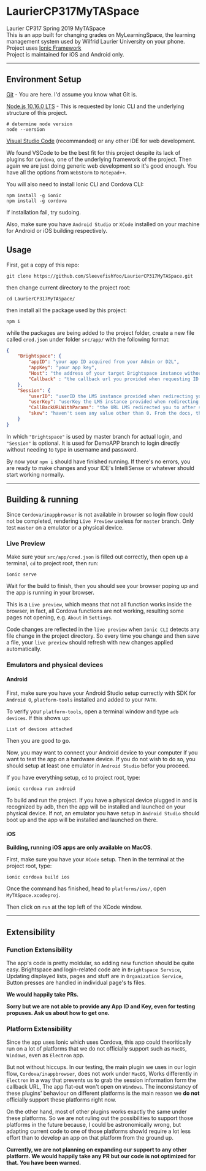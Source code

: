 # LaurierCP317MyTASpace<br/>
Laurier CP317 Spring 2019 MyTASpace<br/>
This is an app built for changing grades on MyLearningSpace, the learning management system used by Wilfrid Laurier University on your phone.<br/>
Project uses [Ionic Framework](https://ionicframework.com)<br/>
Project is maintained for iOS and Android only. 
***

## Environment Setup
[Git](https://git-scm.com/downloads) - You are here. I'd assume you know what Git is.</br>

[Node.js 10.16.0 LTS](https://nodejs.org/en/) - This is requested by Ionic CLI and the underlying structure of this project.</br>
```shell
# determine node version
node --version
```
[Visual Studio Code](https://code.visualstudio.com/) (recommanded) or any other IDE for web development.

We found VSCode to be the best fit for this project despite its lack of plugins for `Cordova`, one of the underlying framework of the project. Then again we are just doing generic web development so it's good enough. You have all the options from `WebStorm` to `Notepad++`.

You will also need to install Ionic CLI and Cordova CLI:
```shell
npm install -g ionic
npm install -g cordova
```
If installation fail, try sudoing.

Also, make sure you have `Android Studio` or `XCode` installed on your machine for Android or iOS building respectively.

## Usage

First, get a copy of this repo:

```shell
git clone https://github.com/SleevefishYoo/LaurierCP317MyTASpace.git
```

then change current directory to the project root:
```shell
cd LaurierCP317MyTASpace/
```
then install all the package used by this project:
```shell
npm i
```
while the packages are being added to the project folder, create a new file called `cred.json` under folder `src/app/` with the following format:
```json
{
    "Brightspace": { 
        "appID": "your app ID acquired from your Admin or D2L",
        "appKey": "your app key", 
        "Host": "the address of your target Brightspace instance without 'http(s)://' at the front (e.g. 'devcop.brightspace.com')",
        "Callback" : "the callback url you provided when requesting ID and Key"
    }, 
    "Session": {
        "userID": "userID the LMS instance provided when redirecting you to the callback URL", 
        "userKey": "userKey the LMS instance provided when redirecting you to the callback URL",
        "CallBackURLWithParams": "the URL LMS redirected you to after successful login", 
        "skew": "haven't seen any value other than 0. From the docs, this is the number indicating the time difference between your app and the target LNS instance. Chnage this number accordingly."
    }
}
```

In which `"Brightspace"` is used by master branch for actual login, and `"Session"` is optional. It is used for DemoAPP branch to login directly without needing to type in username and password.

By now your `npm i` should have finished running. If there's no errors, you are ready to make changes and your IDE's IntelliSense or whatever should start working normally.
***
## Building & running

Since `Cordova/inappbrowser` is not available in browser so login flow could not be completed, rendering `Live Preview` useless for `master` branch. Only test `master`  on a emulator or a physical device.

### Live Preview
Make sure your `src/app/cred.json` is filled out correctly, then open up a terminal, `cd` to project root, then run:
```shell
ionic serve
```
Wait for the build to finish, then you should see your browser poping up and the app is running in your browser.

This is a `Live preview`, which means that not all function works inside the browser, in fact, all Cordova functions are not working, resulting some pages not opening, e.g. `About` in `Settings`. 

Code changes are reflected in the `live preview` when `Ionic CLI` detects any file change in the project directory. So every time you change and then save a file, your `live preview` should refresh with new changes applied automatically.
### Emulators and physical devices
#### Android
First, make sure you have your Android Studio setup currectly with SDK for `Android O`, `platform-tools` installed and added to your `PATH`. 

To verify your `platform-tools`, open a terminal window and type `adb devices`. If this shows up:
```shell
List of devices attached
```
Then you are good to go. 

Now, you may want to connect your Android device to your computer if you want to test the app on a hardware device. If you do not wish to do so, you should setup at least one emulator in `Android Studio` befor you proceed.

If you have everything setup, `cd` to project root, type:
```shell
ionic cordova run android
```
To build and run the project. If you have a physical device plugged in and is recognized by adb, then the app will be installed and launched on your physical device. If not, an emulator you have setup in `Android Studio` should boot up and the app will be installed and launched on there.

#### iOS
 **Building, running iOS apps are only available on MacOS**.

First, make sure you have your `XCode` setup.
Then in the terminal at the project root, type:

```shell
ionic cordova build ios
```

Once the command has finished, head to `platforms/ios/`, open `MyTASpace.xcodeproj`.

Then click on `run` at the top left of the XCode window.

***
## Extensibility

### Function Extensibility

The app's code is pretty moldular, so adding new function should be quite easy. Brightspace and login-related code are in `Brightspace Service`, Updating displayed lists, pages and stuff are in `Organization Service`, Button presses are handled in individual page's ts files. 

**We would happily take PRs.**

**Sorry but we are not able to provide any App ID and Key, even for testing propuses. Ask us about how to get one.**

### Platform Extensibility
Since the app uses Ionic which uses Cordova, this app could theoritically run on a lot of platforms that we do not officially support such as `MacOS`, `Windows`, even as `Electron` app. 

But not without hiccups. In our testing, the main plugin we uses in our login flow, `Cordova/inappbrowser`, does not work under `MacOS`, Works differently in `Electron` in a way that prevents us to grab the session information form the callback URL, The app flat-out won't open on `Windows`. The inconsistancy of these plugins' behaviour on different platforms is the main reason we **do not** officially support these platforms right now.

On the other hand, most of other plugins works exactly the same under these platforms. So we are not ruling out the possibilities to support those platforms in the future because, I could be astronomically wrong, but adapting current code to one of those platforms showld require a lot less effort than to develop an app on that platform from the ground up.

**Currently, we are not planning on expanding our support to any other platform. We would happily take any PR but our code is not optimized for that. You have been warned.**
